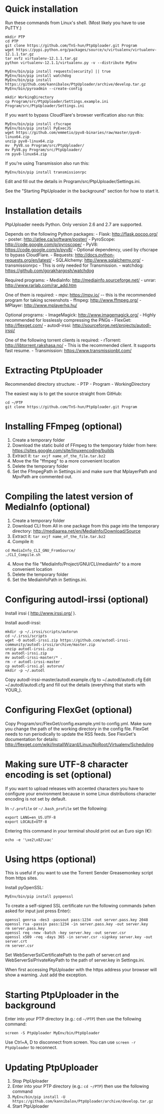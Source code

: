 ﻿Quick installation
==================

Run these commands from Linux's shell. (Most likely you have to use PuTTY.)

```
mkdir PTP
cd PTP
git clone https://github.com/TnS-hun/PtpUploader.git Program
wget https://pypi.python.org/packages/source/v/virtualenv/virtualenv-12.1.1.tar.gz
tar xvfz virtualenv-12.1.1.tar.gz
python virtualenv-12.1.1/virtualenv.py -v --distribute MyEnv

MyEnv/bin/pip install requests[security] || true
MyEnv/bin/pip install watchdog
MyEnv/bin/pip install https://github.com/kannibalox/PtpUploader/archive/develop.tar.gz
MyEnv/bin/pyroadmin --create-config

mkdir WorkingDirectory
cp Program/src/PtpUploader/Settings.example.ini Program/src/PtpUploader/Settings.ini
```

If you want to bypass CloudFlare's browser verification also run this:
```
MyEnv/bin/pip install cfscrape
MyEnv/bin/pip install PyExecJS
wget https://github.com/emmetio/pyv8-binaries/raw/master/pyv8-linux64.zip
unzip pyv8-linux64.zip
mv _PyV8.so Program/src/PtpUploader/
mv PyV8.py Program/src/PtpUploader/
rm pyv8-linux64.zip
```

If you're using Transmission also run this:
```
MyEnv/bin/pip install transmissionrpc
```

Edit and fill out the details in Program/src/PtpUploader/Settings.ini.

See the "Starting PtpUploader in the background" section for how to start it.

Installation details
====================

PtpUploader needs Python. Only version 2.6 and 2.7 are supported.

Depends on the following Python packages:
	- Flask: http://flask.pocoo.org/
	- poster: http://atlee.ca/software/poster/
	- PyroScope: http://code.google.com/p/pyroscope/
	- PyV8: https://code.google.com/p/pyv8/
		- Optional dependency, used by cfscrape to bypass CloudFlare.
	- Requests: http://docs.python-requests.org/en/latest/
	- SQLAlchemy: http://www.sqlalchemy.org/
	- transmissionrpc
		- This is only needed for Transmission.
	- watchdog: https://github.com/gorakhargosh/watchdog

Required programs:
	- MediaInfo: http://mediainfo.sourceforge.net/
	- unrar: http://www.rarlab.com/rar_add.htm

One of them is required:
	- mpv: https://mpv.io/ -- this is the recommended program for taking screenshots
	- ffmpeg: http://www.ffmpeg.org/
	- MPlayer: http://www.mplayerhq.hu/

Optional programs:
	- ImageMagick: http://www.imagemagick.org/
		- Highly recommended for losslessly compressing the PNGs
	- FlexGet: http://flexget.com/
	- autodl-irssi: http://sourceforge.net/projects/autodl-irssi/

One of the following torrent clients is required:
	- rTorrent: http://libtorrent.rakshasa.no/
		- This is the recommended client. It supports fast resume.
	- Transmission: https://www.transmissionbt.com/

Extracting PtpUploader
======================

Recommended directory structure:
	- PTP
		- Program
		- WorkingDirectory

The easiest way is to get the source straight from GitHub:
```
cd ~/PTP
git clone https://github.com/TnS-hun/PtpUploader.git Program
```

Installing FFmpeg (optional)
============================

1. Create a temporary folder
2. Download the static build of FFmpeg to the temporary folder from here: https://sites.google.com/site/linuxencoding/builds
3. Extract it: `tar xvjf name_of_the_file.tar.bz2`
4. Move the file "ffmpeg" to a more convenient location
5. Delete the temporary folder
6. Set the FfmpegPath in Settings.ini and make sure that MplayerPath and MpvPath are commented out.

Compiling the latest version of MediaInfo (optional)
====================================================
1. Create a temporary folder
2. Download CLI from All in one package from this page into the temporary directory: http://mediaarea.net/en/MediaInfo/Download/Source
3. Extract it: `tar xvjf name_of_the_file.tar.bz2`
4. Compile it:
```
cd MediaInfo_CLI_GNU_FromSource/
./CLI_Compile.sh
```
4. Move the file "MediaInfo/Project/GNU/CLI/mediainfo" to a more convenient location
5. Delete the temporary folder
6. Set the MediaInfoPath in Settings.ini.

Configuring autodl-irssi (optional)
===================================

Install irssi ( http://www.irssi.org/ ).

Install auodl-irssi:
```
mkdir -p ~/.irssi/scripts/autorun
cd ~/.irssi/scripts
wget -O autodl-irssi.zip https://github.com/autodl-irssi-community/autodl-irssi/archive/master.zip
unzip autodl-irssi.zip
rm autodl-irssi.zip
mv autodl-irssi-master/* .
rm -r autodl-irssi-master
cp autodl-irssi.pl autorun/
mkdir -p ~/.autodl
```

Copy autodl-irssi-master/autodl.example.cfg to ~/.autodl/autodl.cfg
Edit ~/.autodl/autodl.cfg and fill out the details (everything that starts with YOUR_).

Configuring FlexGet (optional)
==============================

Copy Program/src/FlexGet/config.example.yml to config.yml.
Make sure you change the path of the working directory in the config file.
FlexGet needs to run periodically to update the RSS feeds.
See FlexGet's documentation for details: http://flexget.com/wiki/InstallWizard/Linux/NoRoot/Virtualenv/Scheduling

Making sure UTF-8 character encoding is set (optional)
======================================================

If you want to upload releases with accented characters you have to configure your
environment because in some Linux distributions character encoding is not set by default.

In `~/.profile` or `~/.bash_profile` set the following:
```
export LANG=en_US.UTF-8
export LOCALE=UTF-8
```

Entering this command in your terminal should print out an Euro sign (€):
```
echo -e '\xe2\x82\xac'
```

Using https (optional)
======================

This is useful if you want to use the Torrent Sender Greasemonkey script from https sites.

Install pyOpenSSL:
```
MyEnv/bin/pip install pyopenssl
```

To create a self-signed SSL certificate run the following commands (when asked for input just press Enter):

```
openssl genrsa -des3 -passout pass:1234 -out server.pass.key 2048
openssl rsa -passin pass:1234 -in server.pass.key -out server.key
rm server.pass.key
openssl req -new -batch -key server.key -out server.csr
openssl x509 -req -days 365 -in server.csr -signkey server.key -out server.crt
rm server.csr
```

Set WebServerSslCertificatePath to the path of server.crt and WebServerSslPrivateKeyPath to the path of server.key in Settings.ini.

When first accessing PtpUploader with the https address your browser will show a warning. Just add the exception.

Starting PtpUploader in the background
======================================

Enter into your PTP directory (e.g.: cd `~/PTP`) then use the following command:

```
screen -S PtpUploader MyEnv/bin/PtpUploader
```

Use Ctrl+A, D to disconnect from screen. You can use `screen -r PtpUploader` to reconnect.

Updating PtpUploader
====================

1. Stop PtpUploader
2. Enter into your PTP directory (e.g.: `cd ~/PTP`) then use the following command
2. `MyEnv/bin/pip install -U https://github.com/kannibalox/PtpUploader/archive/develop.tar.gz`
3. Start PtpUploader
